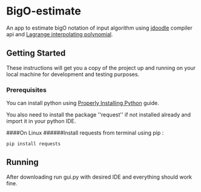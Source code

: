 # BigO-estimate

An app to estimate bigO notation of input algorithm using [jdoodle](https://www.jdoodle.com/) compiler api and 
[Lagrange interpolating polynomial](https://en.wikipedia.org/wiki/Lagrange_polynomial).

## Getting Started

These instructions will get you a copy of the project up and running on your local machine for development and testing purposes.

### Prerequisites
You can install python using [Properly Installing Python](https://docs.python-guide.org/starting/installation/) guide.

You also need to install the package ''request'' if not installed already and import it in your python IDE.

####On Linux
######Install requests from terminal using pip :
```
pip install requests
```

## Running

After downloading run gui.py with desired IDE and everything should work fine.

